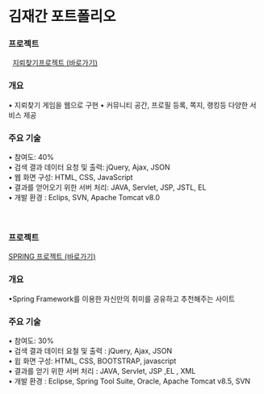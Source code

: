 # 김재간 포트폴리오    

### 프로젝트     
 
<a href="https://github.com/penpar/Minesweeper"> 지뢰찾기프로젝트 (바로가기)</a>

### 개요

• 지뢰찾기 게임을 웹으로 구현
• 커뮤니티 공간, 프로필 등록, 쪽지, 랭킹등 다양한 서비스 제공


### 주요 기술

• 참여도: 40% <br/>
• 검색 결과 데이터 요청 및 출력: jQuery, Ajax, JSON <br/>
• 웹 화면 구성: HTML, CSS, JavaScript <br/>
• 결과를 얻어오기 위한 서버 처리: JAVA, Servlet, JSP, JSTL, EL <br/>
• 개발 환경 : Eclips, SVN, Apache Tomcat v8.0    <br/>       <br/>     <br/> 



### 프로젝트    

<a href="https://github.com/penpar/hobbynew"> SPRING 프로젝트 (바로가기)</a>

### 개요

•Spring Framework를 이용한 자신만의 취미를 공유하고 추천해주는 사이트

### 주요 기술

• 참여도: 30% <br/>
• 검색 결과 데이터 요철 및 출력 : jQuery, Ajax, JSON <br/>
• 윕 화면 구성: HTML, CSS, BOOTSTRAP, javascript <br/>
• 결과를 얻기 위한 서버 처리 : JAVA, Servlet, JSP ,EL , XML <br/>
• 개발 환경 : Eclipse, Spring Tool Suite, Oracle, Apache Tomcat v8.5, SVN <br/>




